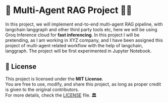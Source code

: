 # 🎇  Multi-Agent RAG Project 🚀🎆
In this project, we will implement end-to-end multi-agent RAG pipeline, with langchain langgraph and other third party tools etc, here we will be using Groq Inference cloud for
**fast inferencing**.
In this project I will be pretending, as I am  working in XYZ company, and I have been assigned this project of multi-agent related workflow with the help of langchain, langgraph.
The project will be first experimented in Jupyter Notebook.

## 📜 License
This project is licensed under the **MIT License**.  
You are free to use, modify, and share this project, as long as proper credit is given to the original contributors.  
For more details, check the [LICENSE](LICENSE) file. 🏛️

